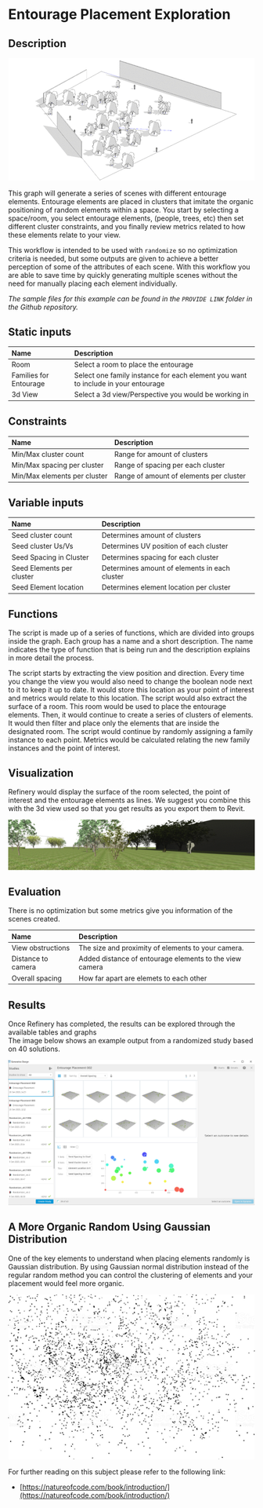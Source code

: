 # Entourage Placement Exploration

## Description

![](../../.gitbook/assets/workflowrandom2.gif)

This graph will generate a series of scenes with different entourage elements. Entourage elements are placed in clusters that imitate the organic positioning of random elements within a space. You start by selecting a space/room, you select entourage elements, \(people, trees, etc\) then set different cluster constraints, and you finally review metrics related to how these elements relate to your view.

This workflow is intended to be used with `randomize` so no optimization criteria is needed, but some outputs are given to achieve a better perception of some of the attributes of each scene. With this workflow you are able to save time by quickly generating multiple scenes without the need for manually placing each element individually.

_The sample files for this example can be found in the  `PROVIDE LINK` folder in the Github repository._ 

## Static inputs

| Name | Description |
| :--- | :--- |
| Room | Select a room to place the entourage |
| Families for Entourage | Select one family instance for each element you want to include in your entourage |
| 3d View | Select a 3d view/Perspective you would be working in |

## Constraints

| Name | Description |
| :--- | :--- |
| Min/Max cluster count | Range for amount of clusters |
| Min/Max spacing per cluster | Range of spacing per each cluster |
| Min/Max elements per cluster | Range of amount of elements per cluster |

## Variable inputs

| Name | Description |
| :--- | :--- |
| Seed cluster count | Determines amount of clusters  |
| Seed cluster Us/Vs | Determines UV position of each cluster |
| Seed Spacing in Cluster | Determines spacing for each cluster |
| Seed Elements per cluster | Determines amount of elements in each cluster |
| Seed Element location | Determines element location per cluster |

## Functions

The script is made up of a series of functions, which are divided into groups inside the graph. Each group has a name and a short description. The name indicates the type of function that is being run and the description explains in more detail the process. 

The script starts by extracting the view position and direction. Every time you change the view you would also need to change the boolean node next to it to keep it up to date. It would store this location as your point of interest and metrics would relate to this location. The script would also extract the surface of a room. This room would be used to place the entourage elements. Then, it would continue to create a series of clusters of elements. It would then filter and place only the elements that are inside the designated room. The script would continue by randomly assigning a family instance to each point. Metrics would be calculated relating the new family instances and the point of interest. 

## Visualization

Refinery would display the surface of the room selected, the point of interest and the entourage elements as lines. We suggest you combine this with the 3d view used so that you get results as you export them to Revit.

![](../../.gitbook/assets/workflowrandom3.gif)

## Evaluation

There is no optimization but some metrics give you information of the scenes created.

| Name | Description |
| :--- | :--- |
| View obstructions | The size and proximity of elements to your camera. |
| Distance to camera | Added distance of entourage elements to the view camera |
| Overall spacing | How far apart are elemets to each other |

## Results

Once Refinery has completed, the results can be explored through the available tables and graphs   
 The image below shows an example output from a randomized study based on 40 solutions.

![](../../.gitbook/assets/workflowrandom4.png)

## A More Organic Random Using Gaussian Distribution

One of the key elements to understand when placing elements randomly is Gaussian distribution. By using Gaussian normal distribution instead of the regular random method you can control the clustering of elements and your placement would feel more organic. 

![](../../.gitbook/assets/workflowrandom1.jpg)

For further reading on this subject please refer to the following link:

* [https://natureofcode.com/book/introduction/](https://natureofcode.com/book/introduction/) 

